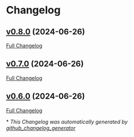 # Changelog

## [v0.8.0](https://github.com/god0y/learn-terraform-github-actions/tree/v0.8.0) (2024-06-26)

[Full Changelog](https://github.com/god0y/learn-terraform-github-actions/compare/v0.7.0...v0.8.0)

## [v0.7.0](https://github.com/god0y/learn-terraform-github-actions/tree/v0.7.0) (2024-06-26)

[Full Changelog](https://github.com/god0y/learn-terraform-github-actions/compare/v0.6.0...v0.7.0)

## [v0.6.0](https://github.com/god0y/learn-terraform-github-actions/tree/v0.6.0) (2024-06-26)

[Full Changelog](https://github.com/god0y/learn-terraform-github-actions/compare/18a51822d457da64e055b4d62a37f3b7db820c28...v0.6.0)



\* *This Changelog was automatically generated by [github_changelog_generator](https://github.com/github-changelog-generator/github-changelog-generator)*
